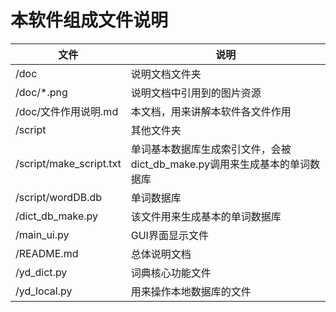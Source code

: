 # 本软件组成文件说明
|文件						|说明							  |
|-----------------------|--------------------------------|
| /doc					|说明文档文件夹					|
| /doc/*.png			|说明文档中引用到的图片资源			|
| /doc/文件作用说明.md	|本文档，用来讲解本软件各文件作用	  |
| /script				|其他文件夹						 |
| /script/make_script.txt|单词基本数据库生成索引文件，会被dict_db_make.py调用来生成基本的单词数据库			|
|/script/wordDB.db		|单词数据库						|
|/dict_db_make.py		|该文件用来生成基本的单词数据库		|
|/main_ui.py			|GUI界面显示文件					|
|/README.md				|总体说明文档						|
|/yd_dict.py			|词典核心功能文件					|
|/yd_local.py			|用来操作本地数据库的文件			|